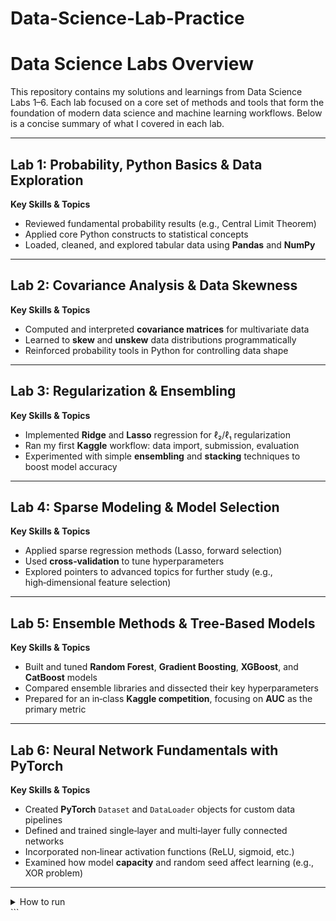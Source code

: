 # Data-Science-Lab-Practice


# Data Science Labs Overview

This repository contains my solutions and learnings from Data Science Labs 1–6. Each lab focused on a core set of methods and tools that form the foundation of modern data science and machine learning workflows. Below is a concise summary of what I covered in each lab.

---

## Lab 1: Probability, Python Basics & Data Exploration

**Key Skills & Topics**  
- Reviewed fundamental probability results (e.g., Central Limit Theorem)  
- Applied core Python constructs to statistical concepts  
- Loaded, cleaned, and explored tabular data using **Pandas** and **NumPy**

---

## Lab 2: Covariance Analysis & Data Skewness

**Key Skills & Topics**  
- Computed and interpreted **covariance matrices** for multivariate data  
- Learned to **skew** and **unskew** data distributions programmatically  
- Reinforced probability tools in Python for controlling data shape

---

## Lab 3: Regularization & Ensembling

**Key Skills & Topics**  
- Implemented **Ridge** and **Lasso** regression for ℓ₂/ℓ₁ regularization  
- Ran my first **Kaggle** workflow: data import, submission, evaluation  
- Experimented with simple **ensembling** and **stacking** techniques to boost model accuracy

---

## Lab 4: Sparse Modeling & Model Selection

**Key Skills & Topics**  
- Applied sparse regression methods (Lasso, forward selection)  
- Used **cross‑validation** to tune hyperparameters  
- Explored pointers to advanced topics for further study (e.g., high‑dimensional feature selection)

---

## Lab 5: Ensemble Methods & Tree‑Based Models

**Key Skills & Topics**  
- Built and tuned **Random Forest**, **Gradient Boosting**, **XGBoost**, and **CatBoost** models  
- Compared ensemble libraries and dissected their key hyperparameters  
- Prepared for an in‑class **Kaggle competition**, focusing on **AUC** as the primary metric

---

## Lab 6: Neural Network Fundamentals with PyTorch

**Key Skills & Topics**  
- Created **PyTorch** `Dataset` and `DataLoader` objects for custom data pipelines  
- Defined and trained single‑layer and multi‑layer fully connected networks  
- Incorporated non‑linear activation functions (ReLU, sigmoid, etc.)  
- Examined how model **capacity** and random seed affect learning (e.g., XOR problem)

---

<details>
<summary>How to run</summary>

1. **Clone** this repo  
   ```bash
   git clone https://github.com/your‑username/Neural‑Engineering‑Project.git
   cd Neural‑Engineering‑Project
   ```

2. **Install** dependencies  
   ```bash
   pip install -r requirements.txt
   ```

3. **Explore** each lab folder (e.g., `Lab1/`, `Lab2/`, …) for notebooks and data files.

4. **Run** the provided Jupyter notebooks or Python scripts to reproduce analyses.

</details>
```
